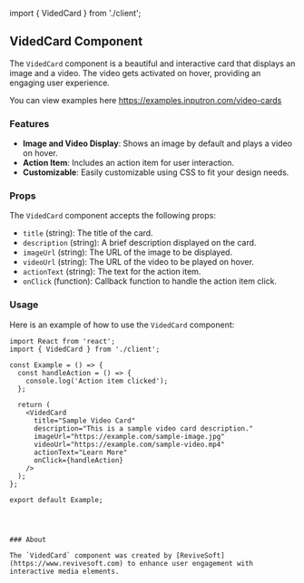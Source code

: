 import { VidedCard } from './client';

## VidedCard Component

The `VidedCard` component is a beautiful and interactive card that displays an image and a video. The video gets activated on hover, providing an engaging user experience.

You can view examples here https://examples.inputron.com/video-cards

### Features

- **Image and Video Display**: Shows an image by default and plays a video on hover.
- **Action Item**: Includes an action item for user interaction.
- **Customizable**: Easily customizable using CSS to fit your design needs.

### Props

The `VidedCard` component accepts the following props:

- `title` (string): The title of the card.
- `description` (string): A brief description displayed on the card.
- `imageUrl` (string): The URL of the image to be displayed.
- `videoUrl` (string): The URL of the video to be played on hover.
- `actionText` (string): The text for the action item.
- `onClick` (function): Callback function to handle the action item click.

### Usage

Here is an example of how to use the `VidedCard` component:

```tsx
import React from 'react';
import { VidedCard } from './client';

const Example = () => {
  const handleAction = () => {
    console.log('Action item clicked');
  };

  return (
    <VidedCard
      title="Sample Video Card"
      description="This is a sample video card description."
      imageUrl="https://example.com/sample-image.jpg"
      videoUrl="https://example.com/sample-video.mp4"
      actionText="Learn More"
      onClick={handleAction}
    />
  );
};

export default Example;




### About

The `VidedCard` component was created by [ReviveSoft](https://www.revivesoft.com) to enhance user engagement with interactive media elements.
